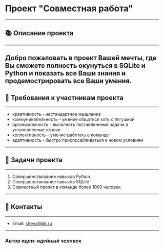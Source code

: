 # Проект "Совместная работа"
---

## 📚 Описание проекта
---
Добро пожаловать в проект Вашей мечты, где Вы сможете полность окунуться в **SQLite** и **Python** и показать все Ваши знания и продемострировать все Ваши умения.
---

## 🧑‍ Требования к участникам проекта
---
- креативность - нестандартное мышление
- коммуникабельность - умение общаться хоть с лягушкой
- организованость - выполнять поставленнные задачи в установленные строки 
- коллективность - умение работать в команде
- адаптивность - быстро приспосабливаться к новом условиям
---

## 🎫 Задачи проекта
---
1. Совершенствование навыков Python
2. Совершенствование навыков SQLite
3. Совместный проэкт в команде более 1000 человек
---
 
## 💬 Контакты
---
- Email: sheva@bk.ru
---

### Автор идеи: ***идейный человек***